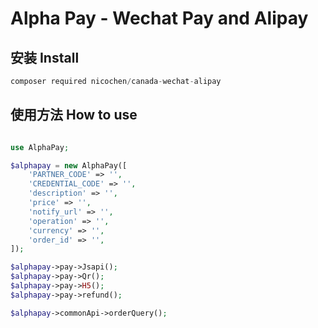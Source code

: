 # Alpha Pay - Wechat Pay and Alipay

## 安装 Install
```php
composer required nicochen/canada-wechat-alipay
```

## 使用方法 How to use
```php

use AlphaPay;

$alphapay = new AlphaPay([
    'PARTNER_CODE' => '',
    'CREDENTIAL_CODE' => '',
    'description' => '',
    'price' => '',
    'notify_url' => '',
    'operation' => '',
    'currency' => '',
    'order_id' => '',
]);

$alphapay->pay->Jsapi();
$alphapay->pay->Qr();
$alphapay->pay->H5();
$alphapay->pay->refund();

$alphapay->commonApi->orderQuery();
```